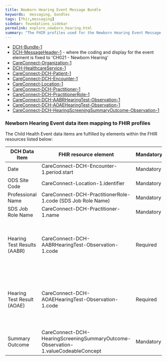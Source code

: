 ```yaml
---
title: Newborn Hearing Event Message Bundle
keywords:  messaging, bundles
tags: [fhir,messaging]
sidebar: foundations_sidebar
permalink: explore_newborn_hearing.html
summary: "The FHIR profiles used for the Newborn Hearing Event Message Bundle"
---
```


- [DCH-Bundle-1](https://fhir.nhs.uk/STU3/StructureDefinition/DCH-Bundle-1)
- [DCH-MessageHeader-1](https://fhir.nhs.uk/STU3/StructureDefinition/DCH-MessageHeader-1) - where the coding and display for the event element is fixed to 'CH021 - Newborn Hearing'
- [CareConnect-Organization-1](https://fhir.hl7.org.uk/STU3/StructureDefinition/CareConnect-Organization-1)
- [DCH-HealthcareService-1](https://fhir.nhs.uk/STU3/StructureDefinition/DCH-HealthcareService-1)
- [CareConnect-DCH-Patient-1](https://fhir.nhs.uk/STU3/StructureDefinition/CareConnect-DCH-Patient-1)
- [CareConnect-DCH-Encounter-1](https://fhir.nhs.uk/STU3/StructureDefinition/CareConnect-DCH-Encounter-1)
- [CareConnect-Location-1](https://fhir.hl7.org.uk/STU3/StructureDefinition/CareConnect-Location-1)
- [CareConnect-DCH-Practitioner-1](https://fhir.nhs.uk/STU3/StructureDefinition/CareConnect-DCH-Practitioner-1)
- [CareConnect-DCH-PractitionerRole-1](https://fhir.nhs.uk/STU3/StructureDefinition/CareConnect-DCH-PractitionerRole-1) 
- [CareConnect-DCH-AABRHearingTest-Observation-1](https://fhir.nhs.uk/STU3/StructureDefinition/CareConnect-DCH-AABRHearingTest-Observation-1)
- [CareConnect-DCH-AOAEHearingTest-Observation-1](https://fhir.nhs.uk/STU3/StructureDefinition/CareConnect-DCH-AOAEHearingTest-Observation-1)
- [CareConnect-DCH-HearingScreeningSummaryOutcome-Observation-1](https://fhir.nhs.uk/STU3/StructureDefinition/CareConnect-DCH-HearingScreeningSummaryOutcome-Observation-1)

### Newborn Hearing Event data item mapping to FHIR profiles ###

The Child Health Event data items are fulfilled by elements within the FHIR resources listed below:
                                                                     
| DCH Data Item       | FHIR resource element                                       | Mandatory/Required/Optional | Note                                                                  |
|---------------------|-------------------------------------------------------------|-----------------------------|-----------------------------------------------------------------------|
| Date                | CareConnect-DCH-Encounter-1.period.start                    | Mandatory                   |                                                                       |
| ODS Site Code       | CareConnect-Location-1.identifier                       | Mandatory                   |                                                                       |
| Professional Name   | CareConnect-DCH-PractitionerRole-1.code (SDS Job Role Name) | Mandatory                   |                                                                       |
| SDS Job Role Name   | CareConnect-DCH-Practitioner-1.name                         | Mandatory                   |                                                                       |
| Hearing Test Results (AABR) | CareConnect-DCH-AABRHearingTest-Observation-1.code            | Required         | two occurrences of this resource are required, one for each ear |
| Hearing Test Result (AOAE) | CareConnect-DCH-AOAEHearingTest-Observation-1.code             | Required          | up to four occurrences of this resource are required, with two for each test performed |
| Summary Outcome     | CareConnect-DCH-HearingScreeningSummaryOutcome-Observation-1.valueCodeableConcept        | Mandatory                   |                                                                       |